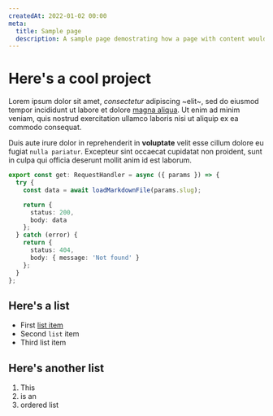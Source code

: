 ```yaml
---
createdAt: 2022-01-02 00:00
meta:
  title: Sample page
  description: A sample page demostrating how a page with content would look
---
```


# Here's a cool project

Lorem ipsum dolor sit amet, _consectetur_ adipiscing ~elit~, sed do eiusmod tempor incididunt ut labore et dolore [magna aliqua](https://www.google.com/). Ut enim ad minim veniam, quis nostrud exercitation ullamco laboris nisi ut aliquip ex ea commodo consequat.

Duis aute irure dolor in reprehenderit in **voluptate** velit esse cillum dolore eu fugiat `nulla pariatur`. Excepteur sint occaecat cupidatat non proident, sunt in culpa qui officia deserunt mollit anim id est laborum.

```ts
export const get: RequestHandler = async ({ params }) => {
  try {
    const data = await loadMarkdownFile(params.slug);

    return {
      status: 200,
      body: data
    };
  } catch (error) {
    return {
      status: 404,
      body: { message: 'Not found' }
    };
  }
};
```

## Here's a list

- First [list item](#)
- Second `list` item
- Third list item

## Here's another list

1. This
2. is an
3. ordered list
